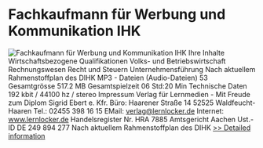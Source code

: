 # Fachkaufmann für Werbung und Kommunikation IHK
![Fachkaufmann für Werbung und Kommunikation IHK](https://mycommerce.akamaized.net/api/pimages/P300452401/BIG/300452401.JPG)
Ihre Inhalte
  Wirtschaftsbezogene Qualifikationen
  Volks- und Betriebswirtschaft
Rechnungswesen
Recht und Steuern
Unternehmensführung
  Nach aktuellem Rahmenstoffplan des DIHK
  MP3 - Dateien (Audio-Dateien) 53
Gesamtgrösse 517.2 MB
Gesamtspielzeit 06 Std:20 Min
Technische Daten 192 kbit / 44100 hz / stereo
  Impressum
  Verlag für Lernmedien - Mit Freude zum Diplom
Sigrid Ebert e. Kfr.
  Büro:
  Haarener Straße 14
52525 Waldfeucht-Haaren
  Tel.: 02455 398 16 15
EMail: verlag@lernlocker.de
Internet: www.lernlocker.de
  Handelsregister Nr. HRA 7885
Amtsgericht Aachen
  Ust.-ID DE 249 894 277
Nach aktuellem Rahmenstoffplan des DIHK
[>> Detailed information](https://secure.shareit.com/shareit/product.html?productid=300452401&affiliateid=200057808)